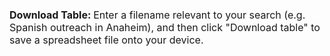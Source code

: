 <br><b><span style="font-size:16px;">Download Table:</b> <span style="font-size:16px;">Enter a filename relevant to your search (e.g. Spanish outreach in Anaheim), and then click "Download table" to save a spreadsheet file onto your device.</span>
